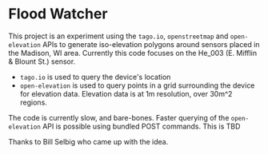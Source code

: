 # Flood Watcher

This project is an experiment using the `tago.io`, `openstreetmap` and `open-elevation` APIs to generate iso-elevation polygons around sensors placed in the Madison, WI area. Currently this code focuses on the He_003 (E. Mifflin & Blount St.) sensor.

* `tago.io` is used to query the device's location
* `open-elevation` is used to query points in a grid surrounding the device for elevation data. Elevation data is at 1m resolution, over 30m^2 regions.

The code is currently slow, and bare-bones. Faster querying of the `open-elevation` API is possible using bundled POST commands. This is TBD

Thanks to Bill Selbig who came up with the idea.